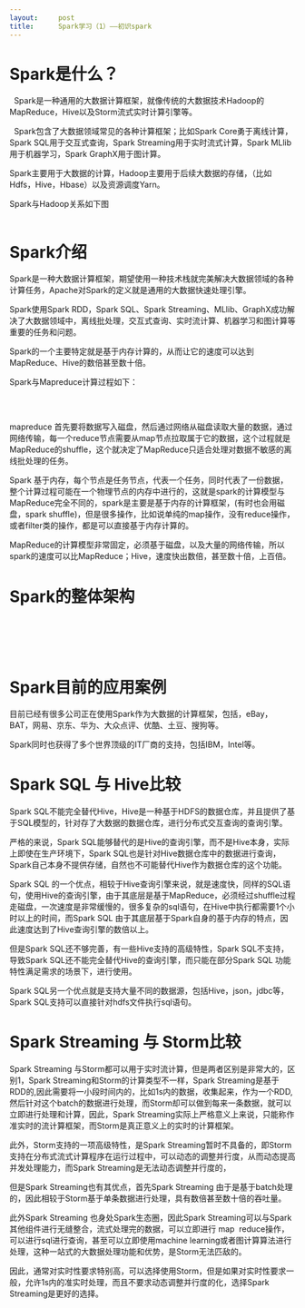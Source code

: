 ```yaml
---
layout:     post
title:      Spark学习（1）——初识spark
---
```

<div id="article_content" class="article_content clearfix csdn-tracking-statistics" data-pid="blog" data-mod="popu_307" data-dsm="post">
								            <link rel="stylesheet" href="https://csdnimg.cn/release/phoenix/template/css/ck_htmledit_views-f76675cdea.css">
						<div class="htmledit_views" id="content_views">
                <h1>Spark是什么？</h1>

<p>  Spark是一种通用的大数据计算框架，就像传统的大数据技术Hadoop的MapReduce，Hive以及Storm流式实时计算引擎等。</p>

<p>  Spark包含了大数据领域常见的各种计算框架；比如Spark Core勇于离线计算，Spark SQL用于交互式查询，Spark Streaming用于实时流式计算，Spark MLlib 用于机器学习，Spark GraphX用于图计算。</p>

<p>Spark主要用于大数据的计算，Hadoop主要用于后续大数据的存储，（比如Hdfs，Hive，Hbase）以及资源调度Yarn。</p>

<p>Spark与Hadoop关系如下图</p>

<p><img alt="" class="has" src="https://img-blog.csdn.net/20180713171943577?watermark/2/text/aHR0cHM6Ly9ibG9nLmNzZG4ubmV0L3dhbmd6cTIyMTM=/font/5a6L5L2T/fontsize/400/fill/I0JBQkFCMA==/dissolve/70"></p>

<h1>Spark介绍</h1>

<p>Spark是一种大数据计算框架，期望使用一种技术栈就完美解决大数据领域的各种计算任务，Apache对Spark的定义就是通用的大数据快速处理引擎。</p>

<p>Spark使用Spark RDD，Spark SQL、Spark Streaming、MLlib、GraphX成功解决了大数据领域中，离线批处理，交互式查询、实时流计算、机器学习和图计算等重要的任务和问题。</p>

<p>Spark的一个主要特定就是基于内存计算的，从而让它的速度可以达到MapReduce、Hive的数倍甚至数十倍。</p>

<p>Spark与Mapreduce计算过程如下：</p>

<p><img alt="" class="has" src="https://img-blog.csdn.net/20180713174954525?watermark/2/text/aHR0cHM6Ly9ibG9nLmNzZG4ubmV0L3dhbmd6cTIyMTM=/font/5a6L5L2T/fontsize/400/fill/I0JBQkFCMA==/dissolve/70"></p>

<p> </p>

<p>mapreduce 首先要将数据写入磁盘，然后通过网络从磁盘读取大量的数据，通过网络传输，每一个reduce节点需要从map节点拉取属于它的数据，这个过程就是MapReduce的shuffle，这个就决定了MapReduce只适合处理对数据不敏感的离线批处理的任务。</p>

<p>Spark 基于内存，每个节点是任务节点，代表一个任务，同时代表了一份数据，整个计算过程可能在一个物理节点的内存中进行的，这就是spark的计算模型与MapReduce完全不同的，spark是主要是基于内存的计算框架，(有时也会用磁盘，spark shuffle)，但是很多操作，比如说单纯的map操作，没有reduce操作，或者filter类的操作，都是可以直接基于内存计算的。</p>

<p>MapReduce的计算模型非常固定，必须基于磁盘，以及大量的网络传输，所以spark的速度可以比MapReduce；Hive，速度快出数倍，甚至数十倍，上百倍。</p>

<h1>Spark的整体架构</h1>

<p> </p>

<p> </p>

<p><img alt="" class="has" src="https://img-blog.csdn.net/20180713175549606?watermark/2/text/aHR0cHM6Ly9ibG9nLmNzZG4ubmV0L3dhbmd6cTIyMTM=/font/5a6L5L2T/fontsize/400/fill/I0JBQkFCMA==/dissolve/70"></p>

<h1>Spark目前的应用案例</h1>

<p>目前已经有很多公司正在使用Spark作为大数据的计算框架，包括，eBay，BAT，网易、京东、华为、大众点评、优酷、土豆、搜狗等。</p>

<p>Spark同时也获得了多个世界顶级的IT厂商的支持，包括IBM，Intel等。</p>

<h1>Spark SQL 与 Hive比较</h1>

<p>Spark SQL不能完全替代Hive，Hive是一种基于HDFS的数据仓库，并且提供了基于SQL模型的，针对存了大数据的数据仓库，进行分布式交互查询的查询引擎。</p>

<p>严格的来说，Spark SQL能够替代的是Hive的查询引擎，而不是Hive本身，实际上即使在生产环境下，Spark SQL也是针对Hive数据仓库中的数据进行查询，Spark自己本身不提供存储，自然也不可能替代Hive作为数据仓库的这个功能。</p>

<p>Spark SQL 的一个优点，相较于Hive查询引擎来说，就是速度快，同样的SQL语句，使用Hive的查询引擎，由于其底层是基于MapReduce，必须经过shuffle过程走磁盘，一次速度是非常缓慢的，很多复杂的sql语句，在Hive中执行都需要1个小时以上的时间，而Spark SQL 由于其底层基于Spark自身的基于内存的特点，因此速度达到了Hive查询引擎的数倍以上。</p>

<p>但是Spark SQL还不够完善，有一些Hive支持的高级特性，Spark SQL不支持，导致Spark SQL还不能完全替代Hive的查询引擎，而只能在部分Spark SQL 功能特性满足需求的场景下，进行使用。</p>

<p>Spark SQL另一个优点就是支持大量不同的数据源，包括Hive，json，jdbc等，Spark SQL支持可以直接针对hdfs文件执行sql语句。</p>

<h1>Spark Streaming 与 Storm比较</h1>

<p>Spark Streaming 与Storm都可以用于实时流计算，但是两者区别是非常大的，区别1，Spark Streaming和Storm的计算类型不一样，Spark Streaming是基于RDD的,因此需要将一小段时间内的，比如1s内的数据，收集起来，作为一个RDD,然后针对这个batch的数据进行处理，而Storm却可以做到每来一条数据，就可以立即进行处理和计算，因此，Spark Streaming实际上严格意义上来说，只能称作准实时的流计算框架，而Storm是真正意义上的实时的计算框架。</p>

<p>此外，Storm支持的一项高级特性，是Spark Streaming暂时不具备的，即Storm支持在分布式流式计算程序在运行过程中，可以动态的调整并行度，从而动态提高并发处理能力，而Spark Streaming是无法动态调整并行度的，</p>

<p>但是Spark Streaming也有其优点，首先Spark Streaming 由于是基于batch处理的，因此相较于Storm基于单条数据进行处理，具有数倍甚至数十倍的吞吐量。</p>

<p>此外Spark Streaming 也身处Spark生态圈，因此Spark Streaming可以与Spark其他组件进行无缝整合，流式处理完的数据，可以立即进行 map  reduce操作，可以进行sql进行查询，甚至可以立即使用machine learning或者图计算算法进行处理，这种一站式的大数据处理功能和优势，是Storm无法匹敌的。</p>

<p>因此，通常对实时性要求特别高，可以选择使用Storm，但是如果对实时性要求一般，允许1s内的准实时处理，而且不要求动态调整并行度的化，选择Spark Streaming是更好的选择。</p>

<p> </p>

<p> </p>            </div>
                </div>